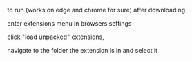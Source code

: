 to run (works on edge and chrome for sure) after downloading

enter extensions menu in browsers settings

click "load unpacked" extensions, 

navigate to the folder the extension is in and select it
